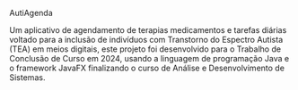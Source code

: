 AutiAgenda

Um aplicativo de agendamento de terapias medicamentos e tarefas diárias voltado para a inclusão de indivíduos com Transtorno do Espectro Autista (TEA) em meios digitais, este projeto foi desenvolvido para o Trabalho de Conclusão de Curso em 2024, usando a linguagem de programação Java e o framework JavaFX finalizando o curso de Análise e Desenvolvimento de Sistemas.
